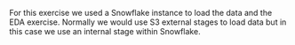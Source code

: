 For this exercise we used a Snowflake instance to load the data and the EDA exercise. 
Normally we would use S3 external stages to load data but in this case we use an internal stage within Snowflake.
